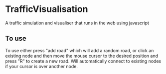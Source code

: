 # TrafficVisualisation
A traffic simulation and visualiser that runs in the web using javascript
## To use
To use either press "add road" which will add a random road, or click an existing node and then move the mouse cursor to the desired position and press "R" to create a new road. Will automatically connect  to existing nodes if your cursor is over another node.
